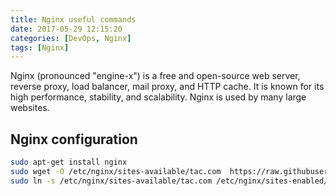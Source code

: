 ```yaml
---
title: Nginx useful commands
date: 2017-05-29 12:15:20
categories: [DevOps, Nginx]
tags: [Nginx]
---
```

Nginx (pronounced "engine-x") is a free and open-source web server, reverse proxy, load balancer, mail proxy, and HTTP cache. It is known for its high performance, stability, and scalability. Nginx is used by many large websites.

## Nginx configuration
```sh
sudo apt-get install nginx
sudo wget -O /etc/nginx/sites-available/tac.com  https://raw.githubusercontent.com/Elbagoury/DevOps/main/conf/nginx_https.conf
sudo ln -s /etc/nginx/sites-available/tac.com /etc/nginx/sites-enabled/tac.com
```